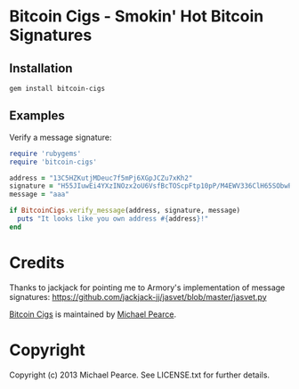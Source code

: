 # Bitcoin Cigs - Smokin' Hot Bitcoin Signatures

## Installation

    gem install bitcoin-cigs

## Examples

Verify a message signature:
```ruby
require 'rubygems'
require 'bitcoin-cigs'

address = "13C5HZKutjMDeuc7f5mPj6XGpJCZu7xKh2"
signature = "H55JIuwEi4YXzINOzx2oU6VsfBcTOScpFtp10pP/M4EWV336ClH65SObwPXnRf/fMXDu8hs8nweB42CtpWgngeM="
message = "aaa"

if BitcoinCigs.verify_message(address, signature, message)
  puts "It looks like you own address #{address}!"
end
```

# Credits

Thanks to jackjack for pointing me to Armory's implementation of message signatures:
https://github.com/jackjack-jj/jasvet/blob/master/jasvet.py

[Bitcoin Cigs](https://github.com/michaelgpearce/bitcoin-cigs) is maintained by [Michael Pearce](https://github.com/michaelgpearce).

# Copyright

Copyright (c) 2013 Michael Pearce. See LICENSE.txt for further details.

